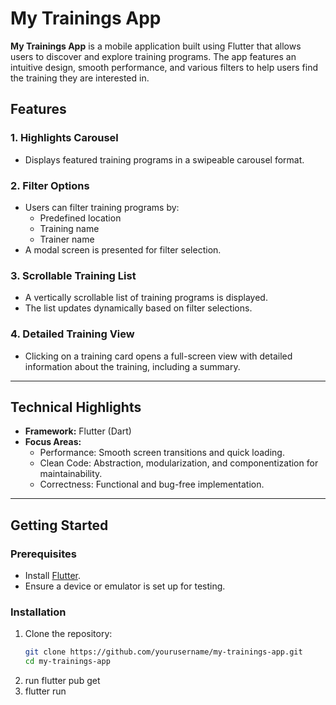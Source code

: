 # My Trainings App

**My Trainings App** is a mobile application built using Flutter that allows users to discover and explore training programs. The app features an intuitive design, smooth performance, and various filters to help users find the training they are interested in.

## Features

### 1. **Highlights Carousel**
- Displays featured training programs in a swipeable carousel format.

### 2. **Filter Options**
- Users can filter training programs by:
  - Predefined location
  - Training name
  - Trainer name
- A modal screen is presented for filter selection.

### 3. **Scrollable Training List**
- A vertically scrollable list of training programs is displayed.
- The list updates dynamically based on filter selections.

### 4. **Detailed Training View**
- Clicking on a training card opens a full-screen view with detailed information about the training, including a summary.

---

## Technical Highlights

- **Framework:** Flutter (Dart)
- **Focus Areas:**
  - Performance: Smooth screen transitions and quick loading.
  - Clean Code: Abstraction, modularization, and componentization for maintainability.
  - Correctness: Functional and bug-free implementation.

---

## Getting Started

### Prerequisites
- Install [Flutter](https://flutter.dev/docs/get-started/install).
- Ensure a device or emulator is set up for testing.

### Installation
1. Clone the repository:
   ```bash
   git clone https://github.com/yourusername/my-trainings-app.git
   cd my-trainings-app
2. run flutter pub get
3. flutter run

